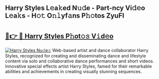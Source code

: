 ## Harry Styles L𝚎a𝚔ed N𝚞𝚍e - Part-ncy Vi𝚍𝚎o L𝚎a𝚔s - H𝚘𝚝 O𝚗𝚕yf𝚊ns P𝚑𝚘tos ZyuFI

# <h2><a href="http://kf94jkz.oniu.top/?m=Harry+Styles">🔗👉 🔴 Harry Styles P𝚑ot𝚘𝚜 V𝚒d𝚎o</a></h2>

[![Harry Styles Nu𝚍e𝚜](https://i.imgur.com/0qMVB7G.gif)](http://kf94jkz.oniu.top/?m=Harry+Styles)
Web-based artist and dance collaborator Harry Styles, recognized for creating and disseminating dance and lifestyle content via solo and collaborative dance performances and short videos. Innovative special effects artist Harry Styles, famed for their remarkable abilities and achievements in creating visually stunning sequences.  
